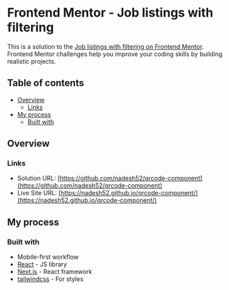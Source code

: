 # Frontend Mentor - Job listings with filtering

This is a solution to the [Job listings with filtering on Frontend Mentor](https://www.frontendmentor.io/challenges/job-listings-with-filtering-ivstIPCt). Frontend Mentor challenges help you improve your coding skills by building realistic projects. 

## Table of contents

- [Overview](#overview)
  - [Links](#links)
- [My process](#my-process)
  - [Built with](#built-with)

## Overview

### Links

- Solution URL: [https://github.com/nadesh52/qrcode-component](https://github.com/nadesh52/qrcode-component)
- Live Site URL: [https://nadesh52.github.io/qrcode-component/](https://nadesh52.github.io/qrcode-component/)

## My process

### Built with

- Mobile-first workflow
- [React](https://reactjs.org/) - JS library
- [Next.js](https://nextjs.org/) - React framework
- [tailwindcss](https://tailwindcss.com/) - For styles
